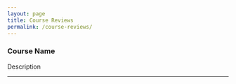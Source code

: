 ```yaml
---
layout: page
title: Course Reviews
permalink: /course-reviews/
---
```

### Course Name
Description

---